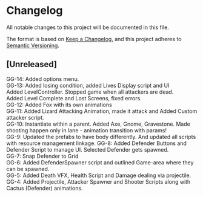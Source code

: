 # Changelog
All notable changes to this project will be documented in this file.

The format is based on [Keep a Changelog](https://keepachangelog.com/en/1.0.0/),
and this project adheres to [Semantic Versioning](https://semver.org/spec/v2.0.0.html).

## [Unreleased] 
GG-14: Added options menu.  
GG-13: Added losing condition, added Lives Display script and UI  
Added LevelController. Stopped game when all attackers are dead.  
Added Level Complete and Lost Screens, fixed errors.  
GG-12: Added Fox with its own animations  
GG-11: Added Lizard Attacking Animation, made it attack and Added Custom attacker script.  
GG-10: Instantiate within a parent. Added Axe, Gnome, Gravestone. Made shooting happen only in lane - animation transition with params!  
GG-9: Updated the prefabs to have body differently. And updated all scripts with resource management linkage.
GG-8: Added Defender Buttons and Defender Script to manage UI. Selected Defender gets spawned.  
GG-7: Snap Defender to Grid  
GG-6: Added DefenderSpawner script and outlined Game-area where they can be spawned.  
GG-5: Added Death VFX, Health Script and Damage dealing via projectile.  
GG-4: Added Projectile, Attacker Spawner and Shooter Scripts along with Cactus (Defender) animations.  